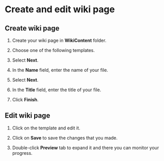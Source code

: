 # **Create and edit wiki page**

## **Create wiki page**

1. Create your wiki page in **WikiContent** folder.

2. Choose one of the following templates.

3. Select **Next**.

4. In the **Name** field, enter the name of your file.

5. Select **Next**.

6. In the **Title** field, enter the title of your file.

7. Click **Finish**.

## **Edit wiki page**

1. Click on the template and edit it.

2. Click on **Save** to save the changes that you made.

3. Double-click **Preview** tab to expand it and there you can monitor your progress.
